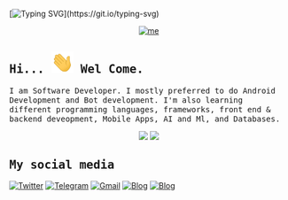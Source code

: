 [![Typing SVG](https://readme-typing-svg.demolab.com?font=Mulish&size=30&pause=1000&color=19F73B&width=600&lines=This+is+Gemechis+Chala.;Welcome+to+my+GitHub+profile.)](https://git.io/typing-svg) 

<div align="center" border-radius="50%">
  <a href="https://github.com/gladsonchala">
    <img src="https://encrypted-tbn0.gstatic.com/images?q=tbn:ANd9GcTYfFirZUfL_JpOqcgeoU9YNFtyuEkJrVp74FLKMbOvlD2tLnsPBtEvYvwhUUz34WL0l7c&usqp=CAU" alt="me" width="130" height="200">
  </a>
</div>


<h2>
    <samp>
        Hi... <img src="https://raw.githubusercontent.com/itspriyo/itspriyo/main/src/hi.gif" width="40px" alt="👋"> Wel Come.
		</samp>
</h2>    

<p>
    <samp>
    I am Software Developer. I mostly preferred to do Android Development and Bot development. I'm also learning different programming languages, frameworks, front end & backend deveopment, Mobile Apps, AI and Ml, and Databases.
    </samp>
</p>
<div>
    <p align="center">
        <img src="https://github-readme-stats.vercel.app/api?username=gladsonchala&ampshow_icons=true&amp;theme=gotham&amp;include_all_commits=true&amp;count_private=true" width="420px">
        <img src="https://github-readme-stats.vercel.app/api/top-langs/?username=gladsonchala&amp;layout=compact&amp;langs_count=7&amp;theme=gotham">
    </p>
</div>
<h2>
    <samp>
        My social media
    </samp>
</h2>

[![Twitter](https://img.shields.io/twitter/follow/space4renjith?label=Twitter&logo=twitter&style=for-the-badge&color=orange)](https://twitter.com/gladsonchala)
[![Telegram](https://img.shields.io/badge/Telegram-grey?style=for-the-badge&logo=telegram)](https://t.me/gladson1)
[![Gmail](https://img.shields.io/badge/Gmail-grey?style=for-the-badge&logo=Gmail)](gladsonchala@gmail.com)
[![Blog](https://img.shields.io/badge/My_Blog-grey?style=for-the-badge&logo=Blogger)](https://google.com/)
[![Blog](https://img.shields.io/badge/Project_updates-grey?style=for-the-badge&logo=telegram)](https://t.me/maalgaariin)
<br />
